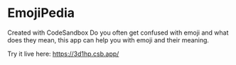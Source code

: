 # EmojiPedia
Created with CodeSandbox
Do you often get confused with emoji and what does they mean, this app can help you with emoji and their meaning.

Try it live here: https://3d1hp.csb.app/
